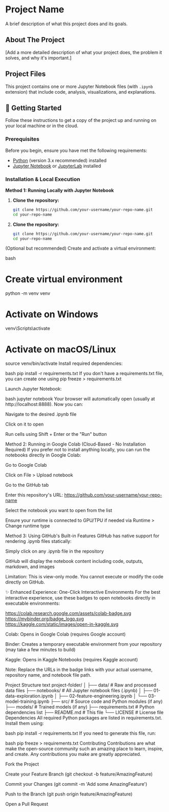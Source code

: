 # Project Name

A brief description of what this project does and its goals.

## About The Project

[Add a more detailed description of what your project does, the problem it solves, and why it's important.]

## Project Files

This project contains one or more Jupyter Notebook files (with `.ipynb` extension) that include code, analysis, visualizations, and explanations.

## 🚀 Getting Started

Follow these instructions to get a copy of the project up and running on your local machine or in the cloud.

### Prerequisites

Before you begin, ensure you have met the following requirements:
- [Python](https://www.python.org/downloads/) (version 3.x recommended) installed
- [Jupyter Notebook](https://jupyter.org/install) or [JupyterLab](https://jupyter.org/install) installed

### Installation & Local Execution

**Method 1: Running Locally with Jupyter Notebook**

1. **Clone the repository:**
   ```bash
   git clone https://github.com/your-username/your-repo-name.git
   cd your-repo-name

1. **Clone the repository:**
   ```bash
   git clone https://github.com/your-username/your-repo-name.git
   cd your-repo-name
(Optional but recommended) Create and activate a virtual environment:

bash
# Create virtual environment
python -m venv venv

# Activate on Windows
venv\Scripts\activate

# Activate on macOS/Linux
source venv/bin/activate
Install required dependencies:

bash
pip install -r requirements.txt
If you don't have a requirements.txt file, you can create one using pip freeze > requirements.txt

Launch Jupyter Notebook:

bash
jupyter notebook
Your browser will automatically open (usually at http://localhost:8888). Now you can:

Navigate to the desired .ipynb file

Click on it to open

Run cells using Shift + Enter or the "Run" button

Method 2: Running in Google Colab (Cloud-Based - No Installation Required)
If you prefer not to install anything locally, you can run the notebooks directly in Google Colab:

Go to Google Colab

Click on File > Upload notebook

Go to the GitHub tab

Enter this repository's URL: https://github.com/your-username/your-repo-name

Select the notebook you want to open from the list

Ensure your runtime is connected to GPU/TPU if needed via Runtime > Change runtime type

Method 3: Using GitHub's Built-in Features
GitHub has native support for rendering .ipynb files statically:

Simply click on any .ipynb file in the repository

GitHub will display the notebook content including code, outputs, markdown, and images

Limitation: This is view-only mode. You cannot execute or modify the code directly on GitHub.

✨ Enhanced Experience: One-Click Interactive Environments
For the best interactive experience, use these badges to open notebooks directly in executable environments:

https://colab.research.google.com/assets/colab-badge.svg
https://mybinder.org/badge_logo.svg
https://kaggle.com/static/images/open-in-kaggle.svg

Colab: Opens in Google Colab (requires Google account)

Binder: Creates a temporary executable environment from your repository (may take a few minutes to build)

Kaggle: Opens in Kaggle Notebooks (requires Kaggle account)

Note: Replace the URLs in the badge links with your actual username, repository name, and notebook file path.

Project Structure
text
project-folder/
│
├── data/                   # Raw and processed data files
├── notebooks/              # All Jupyter notebook files (.ipynb)
│   ├── 01-data-exploration.ipynb
│   ├── 02-feature-engineering.ipynb
│   └── 03-model-training.ipynb
├── src/                    # Source code and Python modules (if any)
├── models/                 # Trained models (if any)
├── requirements.txt        # Python dependencies list
├── README.md               # This file
└── LICENSE                 # License file
Dependencies
All required Python packages are listed in requirements.txt. Install them using:

bash
pip install -r requirements.txt
If you need to generate this file, run:

bash
pip freeze > requirements.txt
Contributing
Contributions are what make the open-source community such an amazing place to learn, inspire, and create. Any contributions you make are greatly appreciated.

Fork the Project

Create your Feature Branch (git checkout -b feature/AmazingFeature)

Commit your Changes (git commit -m 'Add some AmazingFeature')

Push to the Branch (git push origin feature/AmazingFeature)

Open a Pull Request
